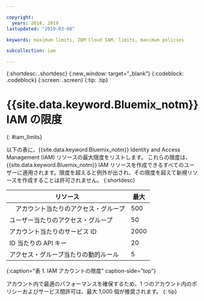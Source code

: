 ```yaml
---

copyright:
  years: 2018, 2019
lastupdated: "2019-03-08"

keywords: maximum limits, IBM Cloud IAM, limits, maximum policies

subcollection: iam

---
```



{:shortdesc: .shortdesc}
{:new_window: target="_blank"}
{:codeblock: .codeblock}
{:screen: .screen}
{:tip: .tip}

# {{site.data.keyword.Bluemix_notm}} IAM の限度
{: #iam_limits}

以下の表に、{{site.data.keyword.Bluemix_notm}} Identity and Access Management (IAM) リソースの最大限度をリストします。 これらの限度は、{{site.data.keyword.Bluemix_notm}} IAM リソースを作成できるすべてのユーザーに適用されます。限度を超えると例外が出され、その限度を超えて新規リソースを作成することは許可されません。
{:shortdesc}

| リソース | 最大 |
|----------|---------|
| 　アカウント当たりのアクセス・グループ | 500 |
| ユーザー当たりのアクセス・グループ | 50 |
| アカウント当たりのサービス ID | 2000 |
| ID 当たりの API キー | 20 |
| アクセス・グループ当たりの動的ルール | 5 |
{:caption="表 1. IAM アカウントの限度" caption-side="top"}

アカウント内で最適のパフォーマンスを確保するため、1 つのアカウント内のポリシーおよびサービス間許可は、最大 1,000 個が推奨されます。
{: tip}
